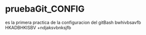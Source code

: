 # pruebaGit_CONFIG
es la primera practica de la configuracion del gitBash
bwhivbsavfb
HKADBHKISBV
+ndjaksvbnksjfb
